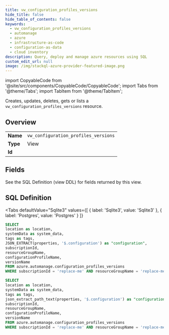 ```yaml
--- 
title: vw_configuration_profiles_versions
hide_title: false
hide_table_of_contents: false
keywords:
  - vw_configuration_profiles_versions
  - automanage
  - azure
  - infrastructure-as-code
  - configuration-as-data
  - cloud inventory
description: Query, deploy and manage azure resources using SQL
custom_edit_url: null
image: /img/stackql-azure-provider-featured-image.png
---
```


import CopyableCode from '@site/src/components/CopyableCode/CopyableCode';
import Tabs from '@theme/Tabs';
import TabItem from '@theme/TabItem';

Creates, updates, deletes, gets or lists a <code>vw_configuration_profiles_versions</code> resource.

## Overview
<table><tbody>
<tr><td><b>Name</b></td><td><code>vw_configuration_profiles_versions</code></td></tr>
<tr><td><b>Type</b></td><td>View</td></tr>
<tr><td><b>Id</b></td><td><CopyableCode code="azure.automanage.vw_configuration_profiles_versions" /></td></tr>
</tbody></table>

## Fields

See the SQL Definition (view DDL) for fields returned by this view.

## SQL Definition

<Tabs
defaultValue="Sqlite3"
values={[
{ label: 'Sqlite3', value: 'Sqlite3' },
{ label: 'Postgres', value: 'Postgres' }
]}
>
<TabItem value="Sqlite3">

```sql
SELECT
location as location,
systemData as system_data,
tags as tags,
JSON_EXTRACT(properties, '$.configuration') as "configuration",
subscriptionId,
resourceGroupName,
configurationProfileName,
versionName
FROM azure.automanage.configuration_profiles_versions
WHERE subscriptionId = 'replace-me' AND resourceGroupName = 'replace-me' AND configurationProfileName = 'replace-me' AND versionName = 'replace-me';
```

</TabItem>
<TabItem value="Postgres">

```sql
SELECT
location as location,
systemData as system_data,
tags as tags,
json_extract_path_text(properties, '$.configuration') as "configuration",
subscriptionId,
resourceGroupName,
configurationProfileName,
versionName
FROM azure.automanage.configuration_profiles_versions
WHERE subscriptionId = 'replace-me' AND resourceGroupName = 'replace-me' AND configurationProfileName = 'replace-me' AND versionName = 'replace-me';
```

</TabItem>
</Tabs>

